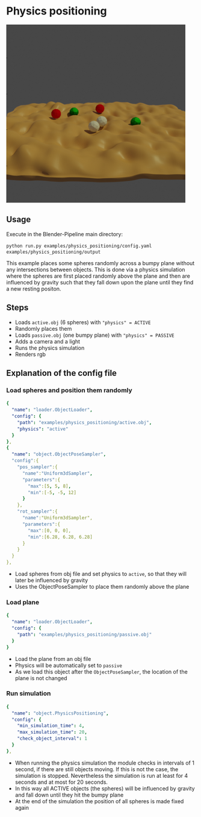 # Physics positioning

![](rendering.png)

## Usage

Execute in the Blender-Pipeline main directory:

```
python run.py examples/physics_positioning/config.yaml examples/physics_positioning/output
```

This example places some spheres randomly across a bumpy plane without any intersections between objects.
This is done via a physics simulation where the spheres are first placed randomly above the plane and then are influenced by gravity such that they fall down upon the plane until they find a new resting positon.

## Steps

* Loads `active.obj` (6 spheres) with `"physics" = ACTIVE`
* Randomly places them
* Loads `passive.obj` (one bumpy plane) with `"physics" = PASSIVE`
* Adds a camera and a light
* Runs the physics simulation
* Renders rgb

## Explanation of the config file

### Load spheres and position them randomly
```yaml
{
  "name": "loader.ObjectLoader",
  "config": {
    "path": "examples/physics_positioning/active.obj",
    "physics": "active"
  }
},
{
  "name": "object.ObjectPoseSampler",
  "config":{
    "pos_sampler":{
      "name":"Uniform3dSampler",
      "parameters":{
        "max":[5, 5, 8],
        "min":[-5, -5, 12]
      }
    },
    "rot_sampler":{
      "name":"Uniform3dSampler",
      "parameters":{
        "max":[0, 0, 0],
        "min":[6.28, 6.28, 6.28]
      }
    }
  }
},
```

* Load spheres from obj file and set physics to `active`, so that they will later be influenced by gravity
* Uses the ObjectPoseSampler to place them randomly above the plane
 
 
### Load plane

```yaml
{
  "name": "loader.ObjectLoader",
  "config": {
    "path": "examples/physics_positioning/passive.obj"
  }
}
```

* Load the plane from an obj file 
* Physics will be automatically set to `passive`
* As we load this object after the `ObjectPoseSampler`, the location of the plane is not changed

### Run simulation

```yaml
{
  "name": "object.PhysicsPositioning",
  "config": {
    "min_simulation_time": 4,
    "max_simulation_time": 20,
    "check_object_interval": 1
  }
},
```

* When running the physics simulation the module checks in intervals of 1 second, if there are still objects moving. If this is not the case, the simulation is stopped. Nevertheless the simulation is run at least for 4 seconds and at most for 20 seconds.
* In this way all ACTIVE objects (the spheres) will be influenced by gravity and fall down until they hit the bumpy plane
* At the end of the simulation the position of all spheres is made fixed again